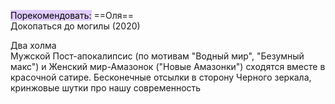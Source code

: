 <mark style="background: #D2B3FFA6;">Порекомендовать:</mark>
==Оля==  
Докопаться до могилы (2020)

Два холма  
Мужской Пост-апокалипсис (по мотивам "Водный мир", "Безумный макс") и Женский мир-Амазонок ("Новые Амазонки") сходятся вместе в красочной сатире. Бесконечные отсылки в сторону Черного зеркала, кринжовые шутки про нашу современность